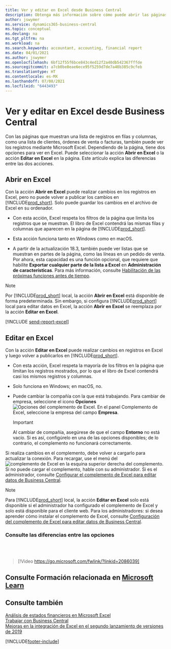 ```yaml
---
title: Ver y editar en Excel desde Business Central
description: Obtenga más información sobre cómo puede abrir las páginas en Microsoft Excel desde Business Central para un mejor análisis de datos.
author: jswymer
ms.service: dynamics365-business-central
ms.topic: conceptual
ms.devlang: na
ms.tgt_pltfrm: na
ms.workload: na
ms.search.keywords: accountant, accounting, financial report
ms.date: 04/01/2021
ms.author: jswymer
ms.openlocfilehash: 6bf12f55f6bce843c4ed12f2a40db542367fffde
ms.sourcegitcommit: a7cb0be8eae6ece95f5259d7de7a48b385c9cfeb
ms.translationtype: HT
ms.contentlocale: es-MX
ms.lasthandoff: 07/08/2021
ms.locfileid: "6443493"
---
```

# <a name="viewing-and-editing-in-excel-from-business-central"></a>Ver y editar en Excel desde Business Central

Con las páginas que muestran una lista de registros en filas y columnas, como una lista de clientes, órdenes de venta o facturas, también puede ver los registros mediante Microsoft Excel. Dependiendo de la página, tiene dos opciones para ver en Excel. Puede seleccionar la acción **Abrir en Excel** o la acción **Editar en Excel** en la página. Este artículo explica las diferencias entre las dos acciones.

## <a name="open-in-excel"></a>Abrir en Excel

Con la acción **Abrir en Excel** puede realizar cambios en los registros en Excel, pero no puede volver a publicar los cambios en [!INCLUDE[prod_short](includes/prod_short.md)]. Solo puede guardar los cambios en el archivo de Excel en su ordenador.

- Con esta acción, Excel respeta los filtros de la página que limita los registros que se muestran. El libro de Excel contendrá las mismas filas y columnas que aparecen en la página de [!INCLUDE[prod_short](includes/prod_short.md)].

- Esta acción funciona tanto en Windows como en macOS.

- A partir de la actualización 18.3, también puede ver listas que se muestran en partes de la página, como las líneas en un pedido de venta. Por ahora, esta capacidad es una función opcional, que requiere que habilite **Exportar cualquier parte de la lista a Excel** en **Administración de características**. Para más información, consulte [Habilitación de las próximas funciones antes de tiempo](/dynamics365/business-central/dev-itpro/administration/feature-management). 

> [!NOTE]
> Por [!INCLUDE[prod_short](includes/prod_short.md)] local, la acción **Abrir en Excel** está disponible de forma predeterminada. Sin embargo, si configura [!INCLUDE[prod_short](includes/prod_short.md)] local para editar datos en Excel, la acción **Abrir en Excel** se reemplaza por la acción **Editar en Excel**.

[!INCLUDE [send-report-excel](includes/send-report-excel.md)]  

## <a name="edit-in-excel"></a>Editar en Excel

Con la acción **Editar en Excel** puede realizar cambios en registros en Excel y luego volver a publicarlos en [!INCLUDE[prod_short](includes/prod_short.md)].

- Con esta acción, Excel respeta la mayoría de los filtros en la página que limitan los registros mostrados, por lo que el libro de Excel contendrá casi los mismos registros y columnas.

- Solo funciona en Windows; en macOS, no.

- Puede cambiar la compañía con la que está trabajando. Para cambiar de empresa, seleccione el icono **Opciones** ![Opciones del complemento de Excel.](media/cogwheel.png "Opciones del complemento de Excel") En el panel Complemento de Excel, seleccione la empresa del campo **Empresa**.  

    > [!IMPORTANT]
    > Al cambiar de compañía, asegúrese de que el campo **Entorno** no está vacío. Si es así, configúrelo en una de las opciones disponibles; de lo contrario, el complemento no funcionará correctamente.  

Si realiza cambios en el complemento, debe volver a cargarlo para actualizar la conexión. Para recargar, use el menú del ![complemento de Excel](media/excel-addin-menu.png "Menú del complemento de Excel") en la esquina superior derecha del complemento. Si no puede cargar el complemento, hable con su administrador. Si es el administrador, consulte [Configurar el complemento de Excel para editar datos de Business Central](/dynamics365/business-central/dev-itpro/administration/configuring-excel-addin).

> [!NOTE]
> Para [!INCLUDE[prod_short](includes/prod_short.md)] local, la acción **Editar en Excel** solo está disponible si el administrador ha configurado el complemento de Excel y solo está disponible para el cliente web. Para los administradores: si desea aprender cómo instalar el complemento de Excel, consulte [Configuración del complemento de Excel para editar datos de Business Central](/dynamics365/business-central/dev-itpro/administration/configuring-excel-addin).

### <a name="see-the-differences-between-the-options"></a>Consulte las diferencias entre las opciones
<br><br>  

> [!Video https://go.microsoft.com/fwlink/?linkid=2086039]

## <a name="see-related-training-at-microsoft-learn"></a>Consulte Formación relacionada en [Microsoft Learn](/learn/modules/configure-powerbi-excel-dynamics-365-business-central/index)

## <a name="see-also"></a>Consulte también

[Análisis de estados financieros en Microsoft Excel](finance-analyze-excel.md)  
[Trabajar con Business Central](ui-work-product.md)  
[Mejoras en la integración de Excel en el segundo lanzamiento de versiones de 2019](/dynamics365-release-plan/2019wave2/dynamics365-business-central/enhancements-excel-integration)  


[!INCLUDE[footer-include](includes/footer-banner.md)]